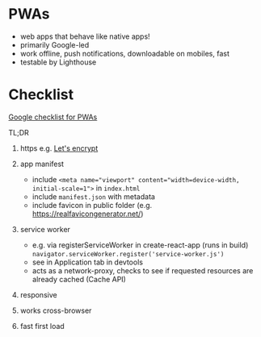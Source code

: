 # PWAs
- web apps that behave like native apps!
- primarily Google-led
- work offline, push notifications, downloadable on mobiles, fast
- testable by Lighthouse

# Checklist
[Google checklist for PWAs](https://developers.google.com/web/progressive-web-apps/checklist)

TL;DR
1) https e.g. [Let's encrypt](https://letsencrypt.org/)
2) app manifest
    - include `<meta name="viewport" content="width=device-width, initial-scale=1">` in `index.html`
    - include `manifest.json` with metadata
    - include favicon in public folder (e.g. https://realfavicongenerator.net/)

3) service worker
    - e.g. via registerServiceWorker in create-react-app (runs in build)
    `navigator.serviceWorker.register('service-worker.js')`
    - see in Application tab in devtools
    - acts as a network-proxy, checks to see if requested resources are already cached (Cache API)
4) responsive
5) works cross-browser
6) fast first load
